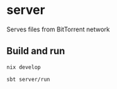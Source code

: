 server
======

Serves files from BitTorrent network

## Build and run

```
nix develop
```

```
sbt server/run
```
